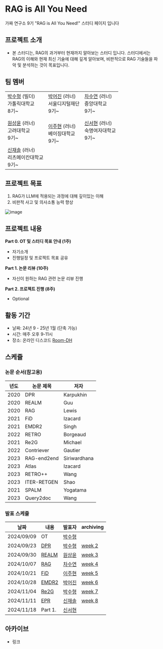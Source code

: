 # RAG is All You Need
가짜 연구소 9기 "RAG is All You Need!" 스터디 페이지 입니다

## 프로젝트 소개
- 본 스터디는, RAG의 과거부터 현재까지 알아보는 스터디 입니다. 스터디에서는 RAG의 이해와 현재 최신 기술에 대해 깊게 알아보며, 비판적으로 RAG 기술들을 파악 및 분석하는 것이 목표입니다.

## 팀 멤버
|  | | | 
|---|------|-------|
| [박수형](https://github.com/Coding-Child) (빌더) <br/> 가톨릭대학교 <br/> 8기~ <br/> | [박어진](https://github.com/likecola) (러너) <br/> 서울디지털재단 <br/> 9기~ <br/>| [차수연](https://github.com/cha-suyeon) (러너) <br/> 중앙대학교 <br/> 9기~ <br/> |
| [원상윤](https://github.com/comibear) (러너) <br/> 고려대학교 <br/> 9기~ <br/> | <br/> [이주현](https://github.com/GitLeo1) (러너) <br/> 베이징대학교 <br/> 9기~ <br/> | [신서현](https://github.com/sseoni) (러너) <br/> 숙명여자대학교 <br/> 9기~ <br/> | 
[신재솔](https://github.com/ysys143) (러너) <br/> 리츠메이칸대학교 <br/> 9기~ <br/>|

## 프로젝트 목표
1. RAG가 LLM에 적용되는 과정에 대해 깊이있는 이해
2. 비판적 사고 및 의사소통 능력 향상

![image](https://github.com/user-attachments/assets/c84711c8-754f-4e5a-8ef9-86b6e15e2d5d)

## 프로젝트 내용
**Part 0. OT 및 스터디 목표 안내 (1주)**
  - 자기소개 
  - 진행일정 및 프로젝트 목표 공유

**Part 1. 논문 리뷰 (10주)**
  - 자신이 원하는 RAG 관련 논문 리뷰 진행

**Part 2. 프로젝트 진행 (8주)**
  - Optional

## 활동 기간
- 날짜: 24년 9 - 25년 1월 (단축 가능)
- 시간: 매주 오후 9-11시
- 장소: 온라인 디스코드 [Room-DH](https://discord.com/channels/944032730050621450/1068785242690830366)

## 스케쥴

### 논문 순서(참고용)
| 년도  | 논문 제목                     | 저자               |
|-------|-------------------------------|--------------------|
| 2020  | DPR                            | Karpukhin          |
| 2020  | REALM                          | Guu                |
| 2020  | RAG                            | Lewis              |
| 2021  | FiD                            | Izacard            |
| 2021  | EMDR2                          | Singh              |
| 2022  | RETRO                          | Borgeaud           |
| 2021  | Re2G                           | Michael            |
| 2022  | Contriever                     | Gautier            |
| 2023  | RAG-end2end                    | Siriwardhana       |
| 2023  | Atlas                          | Izacard            |
| 2023  | RETRO++                        | Wang               |
| 2023  | ITER-RETGEN                    | Shao               |
| 2021  | SPALM                          | Yogatama           |
| 2023  | Query2doc                      | Wang               |


### 발표 스케쥴
| 날짜 | 내용 | 발표자 | archiving
| -------- | -------- | ---- | ---- |
| 2024/09/09 | OT       | [박수형](https://github.com/Coding-Child) |  |
| 2024/09/23 | [DPR](https://arxiv.org/pdf/2004.04906)       | [박수형](https://github.com/Coding-Child) | [week 2](https://github.com/Pseudo-Lab/rag-is-all-you-need/tree/main/Week-2) |
| 2024/09/30 |  [REALM](https://arxiv.org/pdf/2002.08909) | [원상윤](https://github.com/comibear) | [week 3](https://github.com/Pseudo-Lab/rag-is-all-you-need/tree/main/Week-3) |
| 2024/10/07 |  [RAG](https://proceedings.neurips.cc/paper/2020/file/6b493230205f780e1bc26945df7481e5-Paper.pdf) | [차수연](https://github.com/cha-suyeon) | [week 4](https://github.com/Pseudo-Lab/rag-is-all-you-need/tree/main/Week-4) |  
| 2024/10/21 |  [FiD](https://arxiv.org/pdf/2007.01282) | [이주현](https://github.com/GitLeo1) | [week 5](https://github.com/Pseudo-Lab/rag-is-all-you-need/tree/main/Week-5) |
| 2024/10/28 |  [EMDR2](https://arxiv.org/pdf/2106.05346) | [박어진](https://github.com/likecola) | [week 6](https://github.com/Pseudo-Lab/rag-is-all-you-need/tree/main/Week-6) |
| 2024/11/04 |  [Re2G](https://aclanthology.org/2022.naacl-main.194.pdf) | [박수형](https://github.com/Coding-Child) | [week 7](https://github.com/Pseudo-Lab/rag-is-all-you-need/tree/main/Week-7) |  
| 2024/11/11 |  [EPR](https://aclanthology.org/2022.naacl-main.191.pdf) | [신재솔](https://github.com/ysys143) | [week 8](https://github.com/Pseudo-Lab/rag-is-all-you-need/tree/main/Week-8)  |  
| 2024/11/18 |  Part 1. | [신서현](https://github.com/sseoni) |  |

## 아카이브
- 링크
